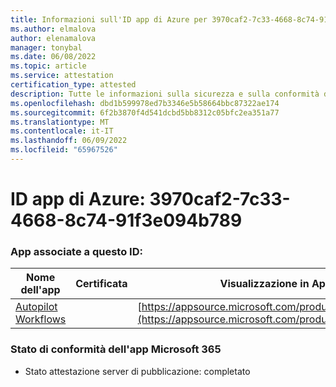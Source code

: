 ```yaml
---
title: Informazioni sull'ID app di Azure per 3970caf2-7c33-4668-8c74-91f3e094b789
ms.author: elmalova
author: elenamalova
manager: tonybal
ms.date: 06/08/2022
ms.topic: article
ms.service: attestation
certification_type: attested
description: Tutte le informazioni sulla sicurezza e sulla conformità disponibili per 3970caf2-7c33-4668-8c74-91f3e094b789.
ms.openlocfilehash: dbd1b599978ed7b3346e5b58664bbc87322ae174
ms.sourcegitcommit: 6f2b3870f4d541dcbd5bb8312c05bfc2ea351a77
ms.translationtype: MT
ms.contentlocale: it-IT
ms.lasthandoff: 06/09/2022
ms.locfileid: "65967526"
---
```

# <a name="azure-app-id-3970caf2-7c33-4668-8c74-91f3e094b789"></a>ID app di Azure: 3970caf2-7c33-4668-8c74-91f3e094b789


### <a name="apps-associated-with-this-id"></a>App associate a questo ID:
| **Nome dell'app** | **Certificata** | **Visualizzazione in AppSource** |
|--------------|---------------|-----------------------|
| [Autopilot Workflows](../forward/WA200003745.md) |  | [https://appsource.microsoft.com/product/office/WA200003745](https://appsource.microsoft.com/product/office/WA200003745) |

### <a name="microsoft-365-app-compliance-status"></a>Stato di conformità dell'app Microsoft 365
- Stato attestazione server di pubblicazione: completato
